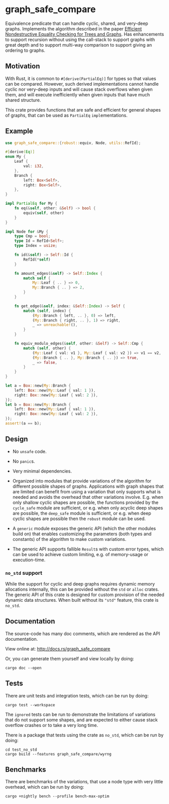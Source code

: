 # graph_safe_compare

Equivalence predicate that can handle cyclic, shared, and very-deep graphs.
Implements the algorithm described in the paper [Efficient Nondestructive
Equality Checking for Trees and
Graphs](https://michaeldadams.org/papers/efficient_equality/).  Has enhancements
to support recursion without using the call-stack to support graphs with great
depth and to support multi-way comparison to support giving an ordering to
graphs.

## Motivation

With Rust, it is common to `#[derive(PartialEq)]` for types so that values can
be compared.  However, such derived implementations cannot handle cyclic nor
very-deep inputs and will cause stack overflows when given them, and will
execute inefficiently when given inputs that have much shared structure.

This crate provides functions that are safe and efficient for general shapes of
graphs, that can be used as `PartialEq` `impl`ementations.

## Example

```rust
use graph_safe_compare::{robust::equiv, Node, utils::RefId};

#[derive(Eq)]
enum My {
    Leaf {
        val: i32,
    },
    Branch {
        left: Box<Self>,
        right: Box<Self>,
    },
}

impl PartialEq for My {
    fn eq(&self, other: &Self) -> bool {
        equiv(self, other)
    }
}

impl Node for &My {
    type Cmp = bool;
    type Id = RefId<Self>;
    type Index = usize;

    fn id(&self) -> Self::Id {
        RefId(*self)
    }

    fn amount_edges(&self) -> Self::Index {
        match self {
            My::Leaf { .. } => 0,
            My::Branch { .. } => 2,
        }
    }

    fn get_edge(&self, index: &Self::Index) -> Self {
        match (self, index) {
            (My::Branch { left, .. }, 0) => left,
            (My::Branch { right, .. }, 1) => right,
            _ => unreachable!(),
        }
    }

    fn equiv_modulo_edges(&self, other: &Self) -> Self::Cmp {
        match (self, other) {
            (My::Leaf { val: v1 }, My::Leaf { val: v2 }) => v1 == v2,
            (My::Branch { .. }, My::Branch { .. }) => true,
            _ => false,
        }
    }
}

let a = Box::new(My::Branch {
    left: Box::new(My::Leaf { val: 1 }),
    right: Box::new(My::Leaf { val: 2 }),
});
let b = Box::new(My::Branch {
    left: Box::new(My::Leaf { val: 1 }),
    right: Box::new(My::Leaf { val: 2 }),
});
assert!(a == b);
```

## Design

- No `unsafe` code.

- No `panic`s.

- Very minimal dependencies.

- Organized into modules that provide variations of the algorithm for different
possible shapes of graphs.  Applications with graph shapes that are limited can
benefit from using a variation that only supports what is needed and avoids the
overhead that other variations involve.  E.g. when only shallow cyclic shapes
are possible, the functions provided by the `cycle_safe` module are sufficient,
or e.g. when only acyclic deep shapes are possible, the `deep_safe` module is
sufficient, or e.g. when deep cyclic shapes are possible then the `robust`
module can be used.

- A `generic` module exposes the generic API (which the other modules build on)
that enables customizing the parameters (both types and constants) of the
algorithm to make custom variations.

- The generic API supports fallible `Result`s with custom error types, which can
be used to achieve custom limiting, e.g. of memory-usage or execution-time.

### `no_std` support

While the support for cyclic and deep graphs requires dynamic memory allocations
internally, this can be provided without the `std` or `alloc` crates.  The
generic API of this crate is designed for custom provision of the needed dynamic
data structures.  When built without its `"std"` feature, this crate is
`no_std`.

## Documentation

The source-code has many doc comments, which are rendered as the API
documentation.

View online at: <http://docs.rs/graph_safe_compare>

Or, you can generate them yourself and view locally by doing:

```shell
cargo doc --open
```

## Tests

There are unit tests and integration tests, which can be run by doing:

```shell
cargo test --workspace
```

The `ignored` tests can be run to demonstrate the limitations of variations that
do not support some shapes, and are expected to either cause stack overflow
crashes or to take a very long time.

There is a package that tests using the crate as `no_std`, which can be run by
doing:

```shell
cd test_no_std
cargo build --features graph_safe_compare/wyrng
```

## Benchmarks

There are benchmarks of the variations, that use a node type with very little
overhead, which can be run by doing:

```shell
cargo +nightly bench --profile bench-max-optim
```

